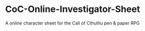 # CoC-Online-Investigator-Sheet
A online character sheet for the Call of Cthulhu pen &amp; paper RPG 
